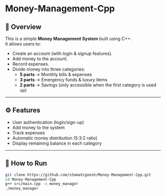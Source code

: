 # Money-Management-Cpp

## 📌 Overview
This is a simple **Money Management System** built using C++.  
It allows users to:
- Create an account (with login & signup features).
- Add money to the account.
- Record expenses.
- Divide money into three categories:
  - **5 parts** → Monthly bills & expenses
  - **3 parts** → Emergency funds & luxury items
  - **2 parts** → Savings (only accessible when the first category is used up)

---

## ⚙️ Features
- User authentication (login/sign-up)
- Add money to the system
- Track expenses
- Automatic money distribution (5:3:2 ratio)
- Display remaining balance in each category

---

## 🚀 How to Run
```bash
git clone https://github.com/sSomaVignesh/Money-Management-Cpp.git
cd Money-Management-Cpp
g++ src/main.cpp -o money_manager
./money_manager
